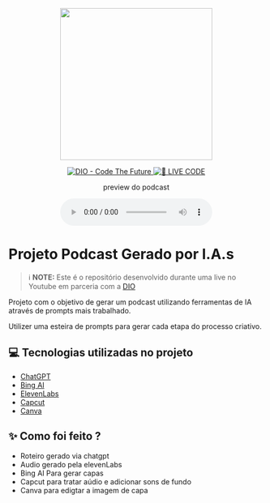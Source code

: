 <p align="center">
<img 
    src="./assets/Dark Blue Black 3D Mixed Media Tech & business Podcast Cover (1).png"
    width="300"
/>
</p>

<p align="center">
<a href="https://dio.me/">
    <img 
        src="https://img.shields.io/badge/DIO-Code_The_Future-28DA77?logo=youtube" 
        alt="DIO - Code The Future">
</a>
<a href="https://dio.me/">
<img 
    src="https://img.shields.io/badge/🔴_LIVE_CODE-FF5E72" 
    alt="🔴 LIVE CODE">
</a>
</p>

<p align="center">
    preview do podcast
</p>

<div align="center">
    <audio src="output/audio.MP3" controls title="Podcast editado"></audio>
</div>

# Projeto Podcast Gerado por I.A.s


 > ℹ️ **NOTE:** Este é o repositório desenvolvido durante uma live no Youtube em parceria com a [DIO](https://dio.me)

Projeto com o objetivo de gerar um podcast utilizando ferramentas de IA através de prompts mais trabalhado.

Utilizer uma esteira de prompts para gerar cada etapa do processo criativo.

## 💻 Tecnologias utilizadas no projeto

- [ChatGPT](https://chat.openai.com/) 
- [Bing AI](https://www.bing.com/)
- [ElevenLabs](https://beta.elevenlabs.io/)
- [Capcut](https://www.capcut.com/pt-br/)
- [Canva](https://www.canva.com/)

## ✨ Como foi feito ?

- Roteiro gerado via chatgpt
- Audio gerado pela elevenLabs
- Bing AI Para gerar capas
- Capcut para tratar aúdio e adicionar sons de fundo
- Canva para edigtar a imagem de capa
